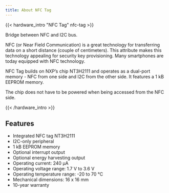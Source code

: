 ```yaml
---
title: About NFC Tag
---
```

{{< hardware_intro "NFC Tag" nfc-tag >}}

Bridge between NFC and I2C bus.

NFC (or Near Field Communication) is a great technology for transferring data on a short distance (couple of centimeters). This attribute makes this technology appealing for security key provisioning. Many smartphones are today equipped with NFC technology.

NFC Tag builds on NXP’s chip NT3H2111 and operates as a dual-port memory - NFC from one side and I2C from the other side. It features a 1 kB EEPROM memory.

The chip does not have to be powered when being accessed from the NFC side.

{{< /hardware_intro >}}

## Features

  * Integrated NFC tag NT3H2111
  * I2C-only peripheral
  * 1 kB EEPROM memory
  * Optional interrupt output
  * Optional energy harvesting output
  * Operating current: 240 µA
  * Operating voltage range: 1.7 V to 3.6 V
  * Operating temperature range: -20 to 70 °C
  * Mechanical dimensions: 16 x 16 mm
  * 10-year warranty
